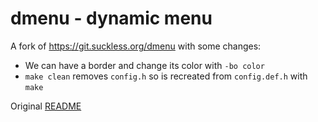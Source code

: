 # dmenu - dynamic menu

A fork of https://git.suckless.org/dmenu with some changes:

- We can have a border and change its color with `-bo color`
- `make clean` removes `config.h` so is recreated from `config.def.h` with `make`

Original [README](README)
